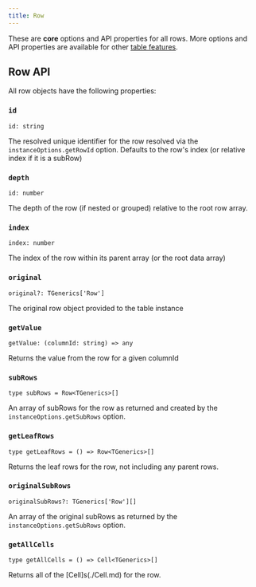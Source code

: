 ```yaml
---
title: Row
---
```


These are **core** options and API properties for all rows. More options and API properties are available for other [table features](../guide/09-features.md).

## Row API

All row objects have the following properties:

### `id`

```tsx
id: string
```

The resolved unique identifier for the row resolved via the `instanceOptions.getRowId` option. Defaults to the row's index (or relative index if it is a subRow)

### `depth`

```tsx
id: number
```

The depth of the row (if nested or grouped) relative to the root row array.

### `index`

```tsx
index: number
```

The index of the row within its parent array (or the root data array)

### `original`

```tsx
original?: TGenerics['Row']
```

The original row object provided to the table instance

### `getValue`

```tsx
getValue: (columnId: string) => any
```

Returns the value from the row for a given columnId

### `subRows`

```tsx
type subRows = Row<TGenerics>[]
```

An array of subRows for the row as returned and created by the `instanceOptions.getSubRows` option.

### `getLeafRows`

```tsx
type getLeafRows = () => Row<TGenerics>[]
```

Returns the leaf rows for the row, not including any parent rows.

### `originalSubRows`

```tsx
originalSubRows?: TGenerics['Row'][]
```

An array of the original subRows as returned by the `instanceOptions.getSubRows` option.

### `getAllCells`

```tsx
type getAllCells = () => Cell<TGenerics>[]
```

Returns all of the [Cell]s(./Cell.md) for the row.
